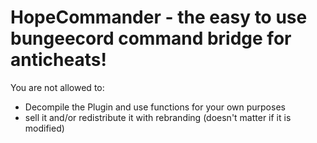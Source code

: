 # HopeCommander - the easy to use bungeecord command bridge for anticheats!



You are not allowed to:
- Decompile the Plugin and use functions for your own purposes
- sell it and/or redistribute it with rebranding (doesn't matter if it is modified)


